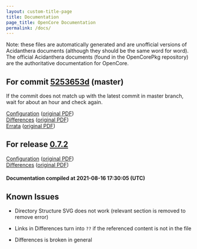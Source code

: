 ```yaml
---
layout: custom-title-page
title: Documentation
page_title: OpenCore Documentation
permalink: /docs/
---
```

Note: these files are automatically generated and are unofficial versions of Acidanthera documents (although they should be the same word for word). The official Acidanthera documents (found in the OpenCorePkg repository) are the authoritative documentation for OpenCore.

## For commit [5253653d](https://github.com/acidanthera/OpenCorePkg/tree/5253653d117b0f42e6913a5bc18c0d3a0a1f8a15) (master)

If the commit does not match up with the latest commit in master branch, wait for about an hour and check again.

[Configuration](latest/Configuration.html) ([original PDF](https://github.com/acidanthera/OpenCorePkg/blob/5253653d117b0f42e6913a5bc18c0d3a0a1f8a15/Docs/Configuration.pdf))
<br>
[Differences](latest/Differences.html) ([original PDF](https://github.com/acidanthera/OpenCorePkg/blob/5253653d117b0f42e6913a5bc18c0d3a0a1f8a15/Docs/Differences/Differences.pdf))
<br>
[Errata](latest/Errata.html) ([original PDF](https://github.com/acidanthera/OpenCorePkg/blob/5253653d117b0f42e6913a5bc18c0d3a0a1f8a15/Docs/Errata/Errata.pdf))

## For release [0.7.2](https://github.com/acidanthera/OpenCorePkg/tree/0.7.2)

[Configuration](release/Configuration.html) ([original PDF](https://github.com/acidanthera/OpenCorePkg/blob/0.7.2/Docs/Configuration.pdf))
<br>
[Differences](release/Differences.html) ([original PDF](https://github.com/acidanthera/OpenCorePkg/blob/0.7.2/Docs/Differences/Differences.pdf))

#### Documentation compiled at 2021-08-16 17:30:05 (UTC)

## Known Issues

* Directory Structure SVG does not work (relevant section is removed to remove error)

* Links in Differences turn into `??` if the referenced content is not in the file

* Differences is broken in general
